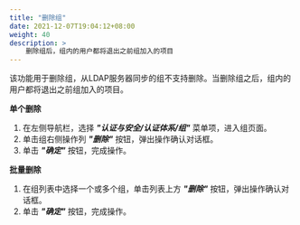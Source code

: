```yaml
---
title: "删除组"
date: 2021-12-07T19:04:12+08:00
weight: 40
description: >
    删除组后，组内的用户都将退出之前组加入的项目
---
```



该功能用于删除组，从LDAP服务器同步的组不支持删除。当删除组之后，组内的用户都将退出之前组加入的项目。

**单个删除**

1. 在左侧导航栏，选择 **_"认证与安全/认证体系/组"_** 菜单项，进入组页面。
2. 单击组右侧操作列 **_"删除"_** 按钮，弹出操作确认对话框。
2. 单击 **_"确定"_** 按钮，完成操作。
   
**批量删除**

1. 在组列表中选择一个或多个组，单击列表上方 **_"删除"_** 按钮，弹出操作确认对话框。
2. 单击 **_"确定"_** 按钮，完成操作。